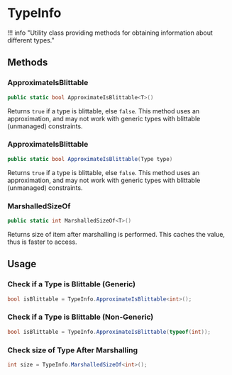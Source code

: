 # TypeInfo

!!! info "Utility class providing methods for obtaining information about different types."

## Methods
### ApproximateIsBlittable
```csharp
public static bool ApproximateIsBlittable<T>()
```
Returns `true` if a type is blittable, else `false`. This method uses an approximation, and may not work with generic types with blittable (unmanaged) constraints.

### ApproximateIsBlittable
```csharp
public static bool ApproximateIsBlittable(Type type)
```
Returns `true` if a type is blittable, else `false`. This method uses an approximation, and may not work with generic types with blittable (unmanaged) constraints.

### MarshalledSizeOf
```csharp
public static int MarshalledSizeOf<T>()
```
Returns size of item after marshalling is performed. This caches the value, thus is faster to access.

## Usage
### Check if a Type is Blittable (Generic)
```csharp
bool isBlittable = TypeInfo.ApproximateIsBlittable<int>();
```

### Check if a Type is Blittable (Non-Generic)
```csharp
bool isBlittable = TypeInfo.ApproximateIsBlittable(typeof(int));
```

### Check size of Type After Marshalling
```csharp
int size = TypeInfo.MarshalledSizeOf<int>();
```